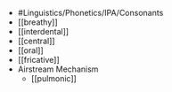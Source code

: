 - #Linguistics/Phonetics/IPA/Consonants
- [[breathy]]
- [[interdental]]
- [[central]]
- [[oral]]
- [[fricative]]
- Airstream Mechanism
	- [[pulmonic]]